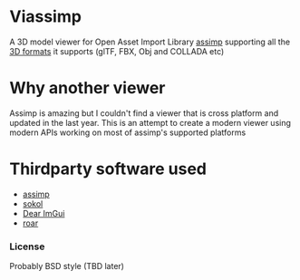 # Viassimp

A 3D model viewer for Open Asset Import Library [assimp](https://github.com/assimp/assimp) supporting all the [3D formats](https://github.com/assimp/assimp/blob/master/doc/Fileformats.md) it supports (glTF, FBX, Obj and COLLADA etc)

# Why another viewer

Assimp is amazing but I couldn't find a viewer that is cross platform and updated in the last year. This is an attempt to create a modern viewer using modern APIs working on most of assimp's supported platforms

# Thirdparty software used

- [assimp](https://github.com/assimp/assimp)
- [sokol](https://github.com/floooh/sokol)
- [Dear ImGui](https://github.com/ocornut/imgui)
- [roar](https://github.com/abbaswasim/roar)

### License ###

Probably BSD style (TBD later)
